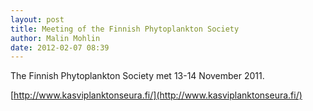 ```yaml
---
layout: post
title: Meeting of the Finnish Phytoplankton Society
author: Malin Mohlin
date: 2012-02-07 08:39
---
```


The Finnish Phytoplankton Society met 13-14 November 2011.

[http://www.kasviplanktonseura.fi/](http://www.kasviplanktonseura.fi/)